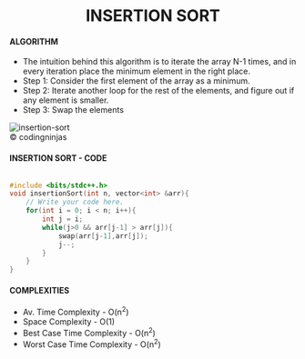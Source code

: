 <h1 align="center">INSERTION SORT</h1>
<h4>ALGORITHM</h4>
<ul>
  <li>The intuition behind this algorithm is to iterate the array N-1 times, and in every iteration place the minimum element in the right place.</li>
  <li>Step 1: Consider the first element of the array as a minimum.</li>
  <li>Step 2: Iterate another loop for the rest of the elements, and figure out if any element is smaller.</li>
  <li>Step 3: Swap the elements</li>
</ul>

<img src="https://www.geeksforgeeks.org/insertion-sort/" alt="insertion-sort" border="0"></a>
<br>
&#169; codingninjas
<h4>INSERTION SORT - CODE</h4>

```cpp

#include <bits/stdc++.h> 
void insertionSort(int n, vector<int> &arr){
    // Write your code here.
    for(int i = 0; i < n; i++){
        int j = i;
        while(j>0 && arr[j-1] > arr[j]){
            swap(arr[j-1],arr[j]);
            j--;
        }
    }
}

```

<h4>COMPLEXITIES</h4>
<ul>
  <li>Av. Time Complexity - O(n<sup>2</sup>)</li>
  <li>Space Complexity - O(1)</li>
  <li>Best Case Time Complexity - O(n<sup>2</sup>)</li>
  <li>Worst Case Time Complexity - O(n<sup>2</sup>)</li>
</ul>
